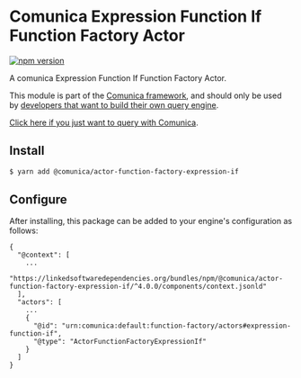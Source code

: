 # Comunica Expression Function If Function Factory Actor

[![npm version](https://badge.fury.io/js/%40comunica%2Factor-function-factory-expression-function-if.svg)](https://www.npmjs.com/package/@comunica/actor-function-factory-expression-if)

A comunica Expression Function If Function Factory Actor.

This module is part of the [Comunica framework](https://github.com/comunica/comunica),
and should only be used by [developers that want to build their own query engine](https://comunica.dev/docs/modify/).

[Click here if you just want to query with Comunica](https://comunica.dev/docs/query/).

## Install

```bash
$ yarn add @comunica/actor-function-factory-expression-if
```

## Configure

After installing, this package can be added to your engine's configuration as follows:
```text
{
  "@context": [
    ...
    "https://linkedsoftwaredependencies.org/bundles/npm/@comunica/actor-function-factory-expression-if/^4.0.0/components/context.jsonld"
  ],
  "actors": [
    ...
    {
      "@id": "urn:comunica:default:function-factory/actors#expression-function-if",
      "@type": "ActorFunctionFactoryExpressionIf"
    }
  ]
}
```
